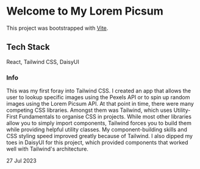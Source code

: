 # Welcome to My Lorem Picsum

This project was bootstrapped with [Vite](https://vitejs.dev/).

## Tech Stack

React, Tailwind CSS, DaisyUI

### Info

This was my first foray into Tailwind CSS. I created an app that allows the user to lookup specific images using the Pexels API or to spin up random images using the Lorem Picsum API. At that point in time, there were many competing CSS libraries. Amongst them was Tailwind, which uses Utility-First Fundamentals to organise CSS in projects. While most other libraries allow you to simply import components, Tailwind forces you to build them while providing helpful utility classes. My component-building skills and CSS styling speed improved greatly because of Tailwind. I also dipped my toes in DaisyUI for this project, which provided components that worked well with Tailwind's architecture.

27 Jul 2023
